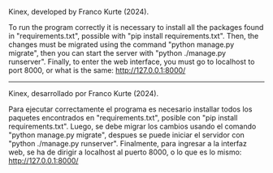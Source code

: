 Kinex, developed by Franco Kurte (2024).

To run the program correctly it is necessary to install all the packages found in
"requirements.txt", possible with "pip install requirements.txt". Then, the changes must be migrated
using the command "python manage.py migrate", then you can start the server with
"python ./manage.py runserver". Finally, to enter the web interface, you must go to
localhost to port 8000, or what is the same: http://127.0.0.1:8000/

--------------------------------------------------------------------------------------------------
Kinex, desarrollado por Franco Kurte (2024).

Para ejecutar correctamente el programa es necesario installar todos los paquetes encontrados en
"requirements.txt", posible con "pip install requirements.txt". Luego, se debe migrar los cambios
usando el comando "python manage.py migrate", despues se puede iniciar el servidor con 
"python ./manage.py runserver". Finalmente, para ingresar a la interfaz web, se ha de dirigir a 
localhost al puerto 8000, o lo que es lo mismo: http://127.0.0.1:8000/
